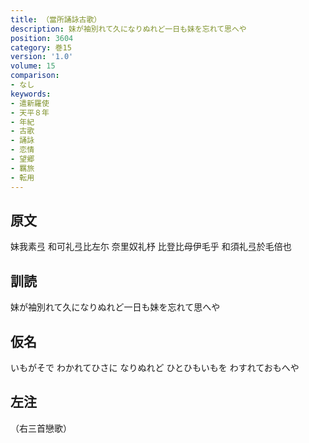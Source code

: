 ```yaml
---
title: （當所誦詠古歌）
description: 妹が袖別れて久になりぬれど一日も妹を忘れて思へや
position: 3604
category: 巻15
version: '1.0'
volume: 15
comparison:
- なし
keywords:
- 遣新羅使
- 天平８年
- 年紀
- 古歌
- 誦詠
- 恋情
- 望郷
- 羈旅
- 転用
---
```


## 原文

妹我素弖 和可礼弖比左尓 奈里奴礼杼 比登比母伊毛乎 和須礼弖於毛倍也

## 訓読

妹が袖別れて久になりぬれど一日も妹を忘れて思へや

## 仮名

いもがそで わかれてひさに なりぬれど ひとひもいもを わすれておもへや

## 左注

（右三首戀歌）
